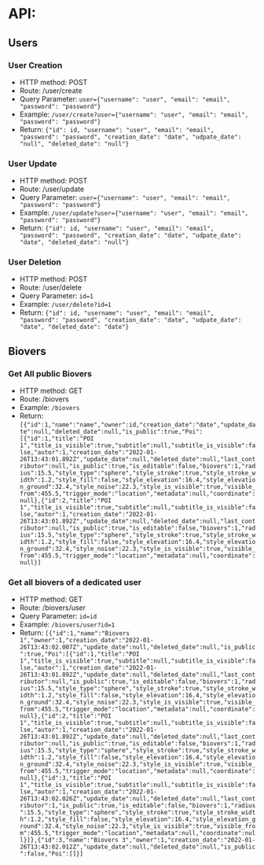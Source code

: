 # API:

## Users

### User Creation

- HTTP method: POST
- Route: /user/create
- Query Parameter: `user={"username": "user", "email": "email", "password": "password"}`
- Example: `/user/create?user={"username": "user", "email": "email", "password": "password"}`
- Return: `{"id": id, "username": "user", "email": "email", "password": "password", "creation_date": "date", "udpate_date": "null", "deleted_date": "null"}`

### User Update

- HTTP method: POST
- Route: /user/update
- Query Parameter: `user={"username": "user", "email": "email", "password": "password"}`
- Example: `/user/update?user={"username": "user", "email": "email", "password": "password"}`
- Return: `{"id": id, "username": "user", "email": "email", "password": "password", "creation_date": "date", "udpate_date": "date", "deleted_date": "null"}`

### User Deletion

- HTTP method: POST
- Route: /user/delete
- Query Parameter: `id=1`
- Example: `/user/delete?id=1`
- Return: `{"id": id, "username": "user", "email": "email", "password": "password", "creation_date": "date", "udpate_date": "date", "deleted_date": "date"}`

## Biovers

### Get All public Biovers

- HTTP method: GET
- Route: /biovers
- Example: `/biovers`
- Return: `[{"id":1,"name":"name","owner":id,"creation_date":"date","update_date":null,"deleted_date":null,"is_public":true,"Poi":[{"id":1,"title":"POI 1","title_is_visible":true,"subtitle":null,"subtitle_is_visible":false,"autor":1,"creation_date":"2022-01-26T13:43:01.892Z","update_date":null,"deleted_date":null,"last_contributor":null,"is_public":true,"is_editable":false,"biovers":1,"radius":15.5,"style_type":"sphere","style_stroke":true,"style_stroke_width":1.2,"style_fill":false,"style_elevation":16.4,"style_elevation_ground":32.4,"style_noise":22.3,"style_is_visible":true,"visible_from":455.5,"trigger_mode":"location","metadata":null,"coordinate":null},{"id":2,"title":"POI 1","title_is_visible":true,"subtitle":null,"subtitle_is_visible":false,"autor":1,"creation_date":"2022-01-26T13:43:01.892Z","update_date":null,"deleted_date":null,"last_contributor":null,"is_public":true,"is_editable":false,"biovers":1,"radius":15.5,"style_type":"sphere","style_stroke":true,"style_stroke_width":1.2,"style_fill":false,"style_elevation":16.4,"style_elevation_ground":32.4,"style_noise":22.3,"style_is_visible":true,"visible_from":455.5,"trigger_mode":"location","metadata":null,"coordinate":null}]`

### Get all biovers of a dedicated user

- HTTP method: GET
- Route: /biovers/user
- Query Parameter: `id=id`
- Example: `/biovers/user?id=1`
- Return: `[{"id":1,"name":"Biovers 1","owner":1,"creation_date":"2022-01-26T13:43:02.007Z","update_date":null,"deleted_date":null,"is_public":true,"Poi":[{"id":1,"title":"POI 1","title_is_visible":true,"subtitle":null,"subtitle_is_visible":false,"autor":1,"creation_date":"2022-01-26T13:43:01.892Z","update_date":null,"deleted_date":null,"last_contributor":null,"is_public":true,"is_editable":false,"biovers":1,"radius":15.5,"style_type":"sphere","style_stroke":true,"style_stroke_width":1.2,"style_fill":false,"style_elevation":16.4,"style_elevation_ground":32.4,"style_noise":22.3,"style_is_visible":true,"visible_from":455.5,"trigger_mode":"location","metadata":null,"coordinate":null},{"id":2,"title":"POI 1","title_is_visible":true,"subtitle":null,"subtitle_is_visible":false,"autor":1,"creation_date":"2022-01-26T13:43:01.892Z","update_date":null,"deleted_date":null,"last_contributor":null,"is_public":true,"is_editable":false,"biovers":1,"radius":15.5,"style_type":"sphere","style_stroke":true,"style_stroke_width":1.2,"style_fill":false,"style_elevation":16.4,"style_elevation_ground":32.4,"style_noise":22.3,"style_is_visible":true,"visible_from":455.5,"trigger_mode":"location","metadata":null,"coordinate":null},{"id":3,"title":"POI 1","title_is_visible":true,"subtitle":null,"subtitle_is_visible":false,"autor":1,"creation_date":"2022-01-26T13:43:02.026Z","update_date":null,"deleted_date":null,"last_contributor":1,"is_public":true,"is_editable":false,"biovers":1,"radius":15.5,"style_type":"sphere","style_stroke":true,"style_stroke_width":1.2,"style_fill":false,"style_elevation":16.4,"style_elevation_ground":32.4,"style_noise":22.3,"style_is_visible":true,"visible_from":455.5,"trigger_mode":"location","metadata":null,"coordinate":null}]},{"id":3,"name":"Biovers 3","owner":1,"creation_date":"2022-01-26T13:43:02.012Z","update_date":null,"deleted_date":null,"is_public":false,"Poi":[]}]`